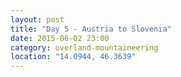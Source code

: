 ```yaml
---
layout: post
title: "Day 5 - Austria to Slovenia"
date: 2015-06-02 23:00
category: overland-mountaineering
location: "14.0944, 46.3639" 
---
```


